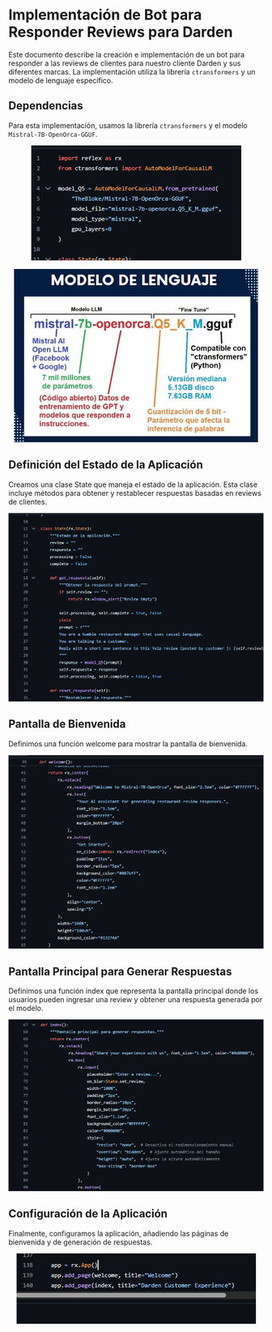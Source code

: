 
# Implementación de Bot para Responder Reviews para Darden

Este documento describe la creación e implementación de un bot para responder a las reviews de clientes para nuestro cliente Darden y sus diferentes marcas. La implementación utiliza la librería `ctransformers` y un modelo de lenguaje específico.



## Dependencias

Para esta implementación, usamos la librería `ctransformers` y el modelo `Mistral-7B-OpenOrca-GGUF`.



<p align="center">
  <img src="image.png" alt="Dependencias">
</p>

<p align="center">
  <img src="image-5.png" alt="Modelo de lenguaje">
</p>


## Definición del Estado de la Aplicación

Creamos una clase State que maneja el estado de la aplicación. Esta clase incluye métodos para obtener y restablecer respuestas basadas en reviews de clientes.

<p align="center">
  <img src="image-1.png" alt="Definición del Estado de la Aplicación">
</p>

## Pantalla de Bienvenida

Definimos una función welcome para mostrar la pantalla de bienvenida.

<p align="center">
  <img src="image-2.png" alt="Pantalla de Bienvenida">
</p>

## Pantalla Principal para Generar Respuestas

Definimos una función index que representa la pantalla principal donde los usuarios pueden ingresar una review y obtener una respuesta generada por el modelo.

<p align="center">
  <img src="image-3.png" alt="Pantalla Principal para Generar Respuestas">
</p>

## Configuración de la Aplicación

Finalmente, configuramos la aplicación, añadiendo las páginas de bienvenida y de generación de respuestas.

<p align="center">
  <img src="image-4.png" alt="Configuración de la Aplicación">
</p>
